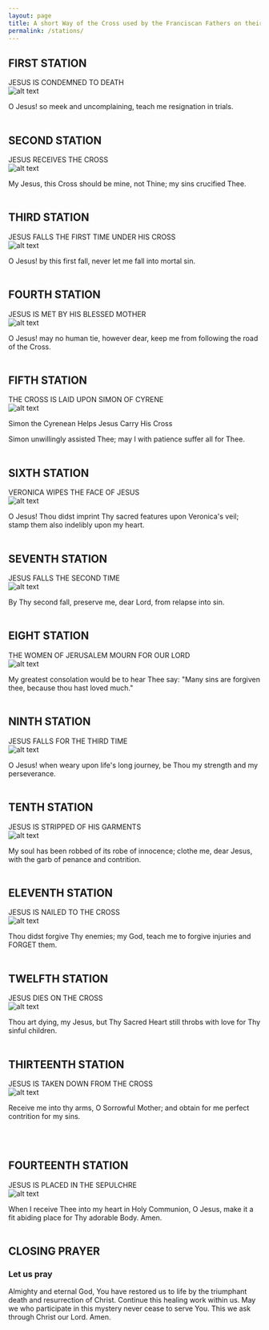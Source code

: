 ```yaml
---
layout: page
title: A short Way of the Cross used by the Franciscan Fathers on their missions
permalink: /stations/
---
```


## FIRST STATION ##

JESUS IS CONDEMNED TO DEATH  
![alt text](assets/images/station01.jpg)   

O Jesus! so meek and uncomplaining, teach me resignation in trials.
<br> <br>

## SECOND STATION ##

JESUS RECEIVES THE CROSS   
![alt text](assets/images/station02.jpg)   

My Jesus, this Cross should be mine, not Thine; my sins crucified Thee.
<br> <br>

## THIRD STATION ##

JESUS FALLS THE FIRST TIME UNDER HIS CROSS   
![alt text](assets/images/station03.jpg)   

O Jesus! by this first fall, never let me fall into mortal sin.
<br> <br>

## FOURTH STATION ##

JESUS IS MET BY HIS BLESSED MOTHER   
![alt text](assets/images/station04.jpg)   

O Jesus! may no human tie, however dear, keep me from following the road of the Cross.
<br> <br>


## FIFTH STATION ##

THE CROSS IS LAID UPON SIMON OF CYRENE   
![alt text](assets/images/station05.jpg)   

Simon the Cyrenean Helps Jesus Carry His Cross

Simon unwillingly assisted Thee; may I with patience suffer all for Thee.
<br> <br>

## SIXTH STATION ##

VERONICA WIPES THE FACE OF JESUS  
![alt text](assets/images/station06.jpg)   

O Jesus! Thou didst imprint Thy sacred features upon Veronica's veil; stamp them also indelibly upon my heart.
<br> <br>


## SEVENTH STATION ##

JESUS FALLS THE SECOND TIME  
![alt text](assets/images/station07.jpg)   

By Thy second fall, preserve me, dear Lord, from relapse into sin.
<br> <br>

## EIGHT STATION ##

THE WOMEN OF JERUSALEM MOURN FOR OUR LORD   
![alt text](assets/images/station08.jpg)   

My greatest consolation would be to hear Thee say:  "Many sins are forgiven thee, because thou hast loved much."
<br> <br>

## NINTH STATION ##

JESUS FALLS FOR THE THIRD TIME  
![alt text](assets/images/station09.jpg)   

O Jesus!  when weary upon life's long journey, be Thou my strength and my perseverance.
<br> <br>

## TENTH STATION ##

JESUS IS STRIPPED OF HIS GARMENTS  
![alt text](assets/images/station10.jpg)   

My soul has been robbed of its robe of innocence; clothe me, dear Jesus, with the garb of penance and contrition.
<br> <br>

## ELEVENTH STATION ##

JESUS IS NAILED TO THE CROSS   
![alt text](assets/images/station11.jpg)   

Thou didst forgive Thy enemies; my God, teach me to forgive injuries and FORGET them.
<br> <br>


## TWELFTH STATION ##

JESUS DIES ON THE CROSS   
![alt text](assets/images/station12.jpg)   

Thou art dying, my Jesus, but Thy Sacred Heart still throbs with love for Thy sinful children.
<br> <br>
 
 
## THIRTEENTH STATION ##

JESUS IS TAKEN DOWN FROM THE CROSS     
![alt text](assets/images/station13.jpg)   

Receive me into thy arms, O Sorrowful Mother; and obtain for me perfect contrition for my sins.

<br> <br>

## FOURTEENTH STATION ##

JESUS IS PLACED IN THE SEPULCHRE   
![alt text](assets/images/station14.jpg)   

When I receive Thee into my heart in Holy Communion, O Jesus, make it a fit abiding place for Thy adorable Body.  Amen.
<br> <br>


## CLOSING PRAYER ##

### Let us pray ###

Almighty and eternal God, You have restored us to life by the triumphant death and resurrection of Christ. Continue this healing work within us. May we who participate in this mystery never cease to serve You. This we ask through Christ our Lord.
Amen.
 

















